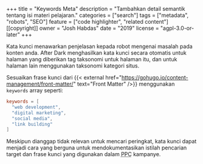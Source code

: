 +++
title = "Keywords Meta"
description = "Tambahkan detail semantik tentang isi materi pelajaran."
categories = ["search"]
tags = ["metadata", "robots", "SEO"]
feature = ["code highlighter", "related content"]
[[copyright]]
  owner = "Josh Habdas"
  date = "2019"
  license = "agpl-3.0-or-later"
+++

Kata kunci menawarkan penjelasan kepada robot mengenai masalah pada konten anda. After Dark menghasilkan kata kunci secara otomatis untuk halaman yang diberikan tag taksonomi untuk halaman itu, dan untuk halaman lain menggunakan taksonomi kategori situs.

Sesuaikan frase kunci dari {{< external href="https://gohugo.io/content-management/front-matter/" text="Front Matter" />}} menggunakan `keywords` array seperti:

```toml
keywords = [
  "web development",
  "digital marketing",
  "social media",
  "link building"
]
```

Meskipun dianggap tidak relevan untuk mencari peringkat, kata kunci dapat menjadi cara yang berguna untuk mendokumentasikan istilah pencarian target dan frase kunci yang digunakan dalam <abbr title="Bayar Per Klik">PPC</abbr> kampanye.
